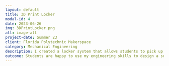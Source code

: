 ```yaml
---
layout: default
title: 3D Print Locker
modal-id: 4
date: 2023-06-26
img: 3DPrintLocker.png
alt: image-alt
project-date: Summer 23
client: Florida Polytechnic Makerspace
category: Mechanical Engineering
description: I created a locker system that allows students to pick up prints at any time of the day by inputting their student ID onto a key pad. 
outcome: Students are happy to use my engineering skills to design a suitable product used daily and will be around long after I am.
---
```

